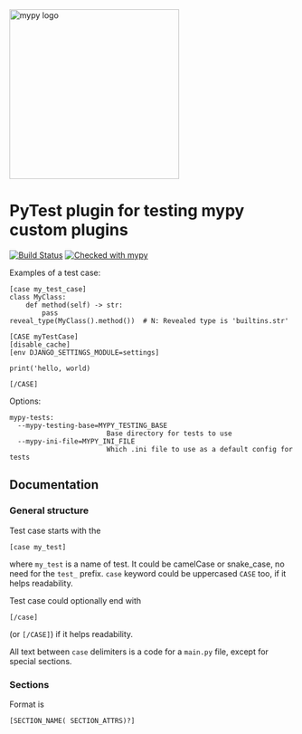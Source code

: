 <img src="http://mypy-lang.org/static/mypy_light.svg" alt="mypy logo" width="300px"/>

# PyTest plugin for testing mypy custom plugins

[![Build Status](https://travis-ci.org/mkurnikov/pytest-mypy-plugins.svg?branch=master)](https://travis-ci.org/mkurnikov/pytest-mypy-plugins)
[![Checked with mypy](http://www.mypy-lang.org/static/mypy_badge.svg)](http://mypy-lang.org/)

Examples of a test case:
```
[case my_test_case]
class MyClass:
    def method(self) -> str:
        pass
reveal_type(MyClass().method())  # N: Revealed type is 'builtins.str'
```
```
[CASE myTestCase]
[disable_cache]
[env DJANGO_SETTINGS_MODULE=settings]

print('hello, world)

[/CASE]
```

Options:
```
mypy-tests:
  --mypy-testing-base=MYPY_TESTING_BASE
                        Base directory for tests to use
  --mypy-ini-file=MYPY_INI_FILE
                        Which .ini file to use as a default config for tests
```

## Documentation

### General structure

Test case starts with the
```
[case my_test]
```
where `my_test` is a name of test. It could be camelCase or snake_case, no need for the `test_` prefix. `case` keyword could be uppercased `CASE` too, if it helps readability.

Test case could optionally end with
```
[/case]
```
(or `[/CASE]`)
if it helps readability.

All text between `case` delimiters is a code for a `main.py` file, except for special sections.

### Sections

Format is
```
[SECTION_NAME( SECTION_ATTRS)?]
```